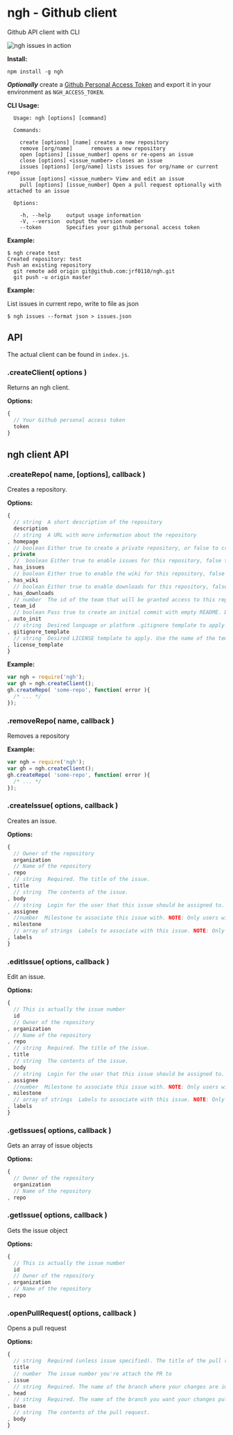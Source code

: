 # ngh - Github client

Github API client with CLI

![ngh issues in action](http://storage.j0.hn/ngh.gif)

__Install:__

```
npm install -g ngh
```

___Optionally___ create a [Github Personal Access Token](https://github.com/settings/applications) and export it in your environment as `NGH_ACCESS_TOKEN`.

__CLI Usage:__

```
  Usage: ngh [options] [command]

  Commands:

    create [options] [name] creates a new repository
    remove [org/name]      removes a new repository
    open [options] [issue_number] opens or re-opens an issue
    close [options] <issue_number> closes an issue
    issues [options] [org/name] lists issues for org/name or current repo
    issue [options] <issue_number> View and edit an issue
    pull [options] [issue_number] Open a pull request optionally with attached to an issue

  Options:

    -h, --help     output usage information
    -V, --version  output the version number
    --token        Specifies your github personal access token
```

__Example:__

```
$ ngh create test
Created repository: test
Push an existing repository
  git remote add origin git@github.com:jrf0110/ngh.git
  git push -u origin master
```

__Example:__

List issues in current repo, write to file as json

```
$ ngh issues --format json > issues.json
```

## API

The actual client can be found in `index.js`.

### .createClient( options )

Returns an ngh client.

__Options:__

```javascript
{
  // Your Github personal access token
  token
}
```

## ngh client API

### .createRepo( name, [options], callback )

Creates a repository.

__Options:__

```javascript
{
  // string  A short description of the repository
  description
  // string  A URL with more information about the repository
, homepage
  // boolean Either true to create a private repository, or false to create a public one. Creating private repositories requires a paid GitHub account. Default: false
, private
  //  boolean Either true to enable issues for this repository, false to disable them. Default: true
, has_issues
  // boolean Either true to enable the wiki for this repository, false to disable it. Default: true
, has_wiki
  // boolean Either true to enable downloads for this repository, false to disable them. Default: true
, has_downloads
  // number  The id of the team that will be granted access to this repository. This is only valid when creating a repository in an organization.
, team_id
  // boolean Pass true to create an initial commit with empty README. Default: false
, auto_init
  // string  Desired language or platform .gitignore template to apply. Use the name of the template without the extension. For example, “Haskell”. Ignored if the auto_init parameter is not provided.
, gitignore_template
  // string  Desired LICENSE template to apply. Use the name of the template without the extension. For example, “mit” or “mozilla”. Ignored if the auto_init parameter is not provided.
, license_template
}
```

__Example:__

```javascript
var ngh = require('ngh');
var gh = ngh.createClient();
gh.createRepo( 'some-repo', function( error ){
  /* ... */
});
```

### .removeRepo( name, callback )

Removes a repository

__Example:__

```javascript
var ngh = require('ngh');
var gh = ngh.createClient();
gh.createRepo( 'some-repo', function( error ){
  /* ... */
});
```

### .createIssue( options, callback )

Creates an issue.

__Options:__

```javascript
{
  // Owner of the repository
  organization
  // Name of the repository
, repo
  // string  Required. The title of the issue.
, title
  // string  The contents of the issue.
, body
  // string  Login for the user that this issue should be assigned to. NOTE: Only users with push access can set the assignee for new issues. The assignee is silently dropped otherwise.
, assignee
  //number  Milestone to associate this issue with. NOTE: Only users with push access can set the milestone for new issues. The milestone is silently dropped otherwise.
, milestone
  // array of strings  Labels to associate with this issue. NOTE: Only users with push access can set labels for new issues. Labels are silently dropped otherwise.
, labels
}
```

### .editIssue( options, callback )

Edit an issue.

__Options:__

```javascript
{
  // This is actually the issue number
  id
  // Owner of the repository
, organization
  // Name of the repository
, repo
  // string  Required. The title of the issue.
, title
  // string  The contents of the issue.
, body
  // string  Login for the user that this issue should be assigned to. NOTE: Only users with push access can set the assignee for new issues. The assignee is silently dropped otherwise.
, assignee
  //number  Milestone to associate this issue with. NOTE: Only users with push access can set the milestone for new issues. The milestone is silently dropped otherwise.
, milestone
  // array of strings  Labels to associate with this issue. NOTE: Only users with push access can set labels for new issues. Labels are silently dropped otherwise.
, labels
}
```

### .getIssues( options, callback )

Gets an array of issue objects

__Options:__

```javascript
{
  // Owner of the repository
  organization
  // Name of the repository
, repo
```

### .getIssue( options, callback )

Gets the issue object

__Options:__

```javascript
{
  // This is actually the issue number
  id
  // Owner of the repository
, organization
  // Name of the repository
, repo
```

### .openPullRequest( options, callback )

Opens a pull request

__Options:__

```javascript
{
  // string  Required (unless issue specified). The title of the pull request.
  title
  // number  The issue number you're attach the PR to
, issue
  // string  Required. The name of the branch where your changes are implemented. For cross-repository pull requests in the same network, namespace head with a user like this: username:branch.
, head
  // string  Required. The name of the branch you want your changes pulled into. This should be an existing branch on the current repository. You cannot submit a pull request to one repository that requests a merge to a base of another repository.
, base
  // string  The contents of the pull request.
, body
}
```